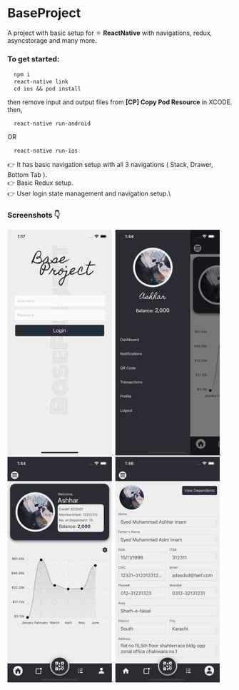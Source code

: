 # BaseProject
A project with basic setup for ⚛ **ReactNative** with navigations, redux, asyncstorage and many more.

### To get started:
```
  npm i
  react-native link
  cd ios && pod install
```
then remove input and output files from **[CP] Copy Pod Resource** in XCODE. then,
```
  react-native run-android
```
OR
```
  react-native run-ios
```

👉 It has basic navigation setup with all 3 navigations ( Stack, Drawer, Bottom Tab ).\
👉 Basic Redux setup.\
👉 User login state management and navigation setup.\
### Screenshots 👇
![Login Screen](https://github.com/AshharImam/BaseProject/blob/master/screenshots/1.png).
![Login Screen](https://github.com/AshharImam/BaseProject/blob/master/screenshots/2.png).
![Login Screen](https://github.com/AshharImam/BaseProject/blob/master/screenshots/3.png).
![Login Screen](https://github.com/AshharImam/BaseProject/blob/master/screenshots/4.png) 

